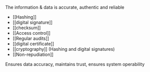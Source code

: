 The information & data is accurate, authentic and reliable

- [[Hashing]] 
- [[digital signature]]
- [[checksum]]
- [[Access control]]
- [[Regular audits]]
- [[digital certificate]]
- [[cryptography]] (Hashing and digital signatures)
- [[Non-repudiation]]

Ensures data accuracy, maintains trust, ensures system operability